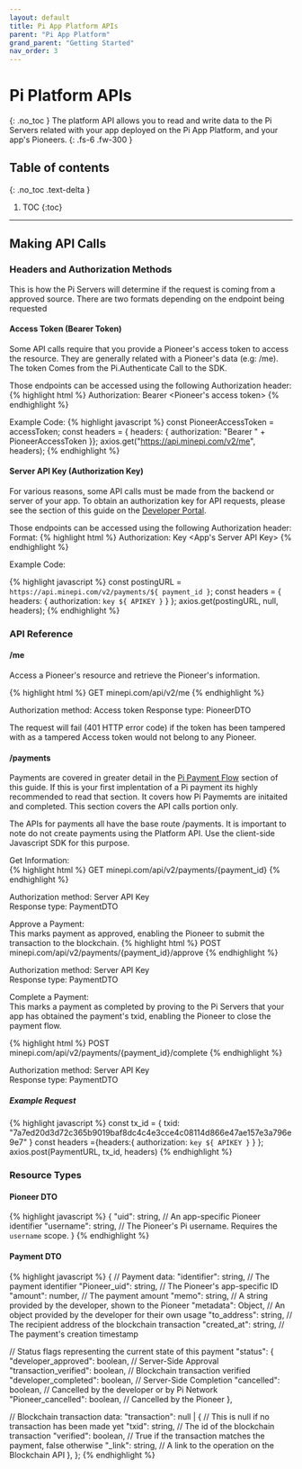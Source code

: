 ```yaml
---
layout: default
title: Pi App Platform APIs
parent: "Pi App Platform"
grand_parent: "Getting Started"
nav_order: 3
---
```


# Pi Platform APIs   
{: .no_toc }
The platform API allows you to read and write data to the Pi Servers related with your app deployed on the Pi App Platform, and your app's Pioneers.
{: .fs-6 .fw-300 }

## Table of contents
{: .no_toc .text-delta }

1. TOC
{:toc}

---

## Making API Calls
### Headers and Authorization Methods
This is how the Pi Servers will determine if the request is coming from a approved source. 
There are two formats depending on the endpoint being requested

#### Access Token (Bearer Token)
Some API calls require that you provide a Pioneer's access token to access the resource. They are generally related with a Pioneer's data (e.g: /me). The token Comes from the Pi.Authenticate Call to the SDK. 

Those endpoints can be accessed using the following Authorization header:
{% highlight html %}
Authorization: Bearer <Pioneer's access token>
{% endhighlight %}

Example Code:
{% highlight javascript %}
const PioneerAccessToken = accessToken;
const headers = { headers: { authorization: "Bearer " + PioneerAccessToken }};
axios.get("https://api.minepi.com/v2/me", headers);
{% endhighlight %}

#### Server API Key (Authorization Key)
For various reasons, some API calls must be made from the backend or server of your app. To obtain an authorization key for API requests, please see the section of this guide on the <a href="../../devPortal">Developer Portal</a>. 

Those endpoints can be accessed using the following Authorization header:
Format:
{% highlight html %}
Authorization: Key <App's Server API Key>
{% endhighlight %}

 Example Code:

{% highlight javascript %}
const postingURL = `https://api.minepi.com/v2/payments/${ payment_id }`;
const headers = { headers: { authorization: `key ${ APIKEY }` } };
axios.get(postingURL, null, headers);
{% endhighlight %}

### API Reference
#### /me
Access a Pioneer's resource and retrieve the Pioneer's information.

{% highlight html %}
GET minepi.com/api/v2/me
{% endhighlight %}

Authorization method: Access token
Response type: PioneerDTO

The request will fail (401 HTTP error code) if the token has been tampered with as a tampered Access token would not belong to any Pioneer.

#### /payments
Payments are covered in greater detail in the <a href="../../../importantTopics/paymentFlow">Pi Payment Flow</a> section of this guide. If this is your first implentation of a Pi payment its highly recommended to read that section. It covers how Pi Paymemts are initaited and completed. This section covers the API calls portion only. 

The APIs for payments all have the base route /payments. It is important to note do not create payments using the Platform API. Use the client-side Javascript SDK for this purpose.

Get Information:<br />
{% highlight html %}
GET minepi.com/api/v2/payments/{payment_id}
{% endhighlight %}

Authorization method: Server API Key <br />
Response type: PaymentDTO

Approve a Payment:<br />
This marks payment as approved, enabling the Pioneer to submit the transaction to the blockchain.
{% highlight html %}
POST minepi.com/api/v2/payments/{payment_id}/approve
{% endhighlight %}

Authorization method: Server API Key <br />
Response type: PaymentDTO

Complete a Payment:<br />
This marks a payment as completed by proving to the Pi Servers that your app has obtained the payment's txid, enabling the Pioneer to close the payment flow.

{% highlight html %}
POST minepi.com/api/v2/payments/{payment_id}/complete
{% endhighlight %}

Authorization method: Server API Key <br />
Response type: PaymentDTO

##### Example Request
{% highlight javascript %}
const tx_id = { txid: "7a7ed20d3d72c365b9019baf8dc4c4e3cce4c08114d866e47ae157e3a796e9e7" }
const headers ={headers:{ authorization: `key ${ APIKEY }` } };
axios.post(PaymentURL, tx_id, headers)
{% endhighlight %}

### Resource Types
#### Pioneer DTO
{% highlight javascript %}
{
  "uid": string, // An app-specific Pioneer identifier
  "username": string, // The Pioneer's Pi username. Requires the `username` scope.
}
{% endhighlight %}
#### Payment DTO
{% highlight javascript %}
{
  // Payment data:
  "identifier": string, // The payment identifier
  "Pioneer_uid": string, // The Pioneer's app-specific ID
  "amount": number, // The payment amount
  "memo": string, // A string provided by the developer, shown to the Pioneer
  "metadata": Object, // An object provided by the developer for their own usage
  "to_address": string, // The recipient address of the blockchain transaction
  "created_at": string, // The payment's creation timestamp
  
  // Status flags representing the current state of this payment
  "status": {
    "developer_approved": boolean, // Server-Side Approval
    "transaction_verified": boolean, // Blockchain transaction verified
    "developer_completed": boolean, // Server-Side Completion
    "cancelled": boolean, // Cancelled by the developer or by Pi Network
    "Pioneer_cancelled": boolean, // Cancelled by the Pioneer
  },
  
  // Blockchain transaction data:
  "transaction": null | { // This is null if no transaction has been made yet
    "txid": string, // The id of the blockchain transaction
    "verified": boolean, // True if the transaction matches the payment, false otherwise
    "_link": string, // A link to the operation on the Blockchain API
  },
};
{% endhighlight %}